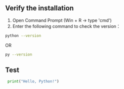 ## Verify the installation

1. Open Command Prompt (Win + R → type 'cmd')
2. Enter the following command to check the version：

```bash
python --version
```

OR

```bash
py --version
```

## Test

```python
 print("Hello, Python!")
 ```